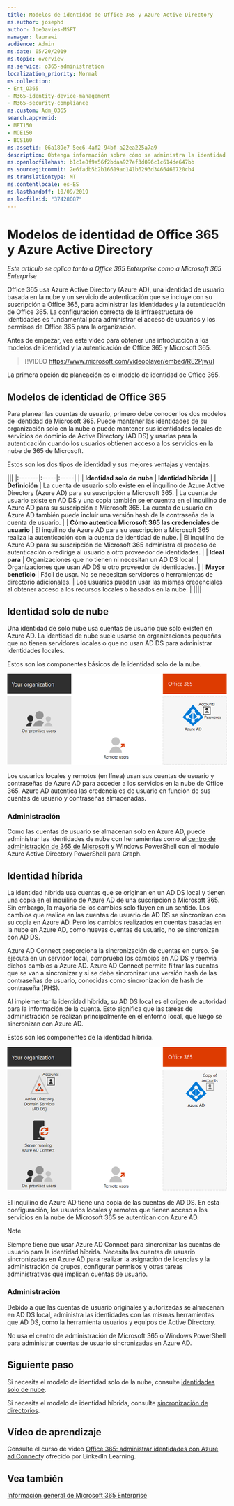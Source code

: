 ```yaml
---
title: Modelos de identidad de Office 365 y Azure Active Directory
ms.author: josephd
author: JoeDavies-MSFT
manager: laurawi
audience: Admin
ms.date: 05/20/2019
ms.topic: overview
ms.service: o365-administration
localization_priority: Normal
ms.collection:
- Ent_O365
- M365-identity-device-management
- M365-security-compliance
ms.custom: Adm_O365
search.appverid:
- MET150
- MOE150
- BCS160
ms.assetid: 06a189e7-5ec6-4af2-94bf-a22ea225a7a9
description: Obtenga información sobre cómo se administra la identidad del usuario en Office 365.
ms.openlocfilehash: b1c1e8f9a56f2bdaa927ef3d096c1c614de647bb
ms.sourcegitcommit: 2e6fadb5b2b16619ad141b6293d3466460720cb4
ms.translationtype: MT
ms.contentlocale: es-ES
ms.lasthandoff: 10/09/2019
ms.locfileid: "37428087"
---
```

# <a name="office-365-identity-models-and-azure-active-directory"></a>Modelos de identidad de Office 365 y Azure Active Directory

*Este artículo se aplica tanto a Office 365 Enterprise como a Microsoft 365 Enterprise*

Office 365 usa Azure Active Directory (Azure AD), una identidad de usuario basada en la nube y un servicio de autenticación que se incluye con su suscripción a Office 365, para administrar las identidades y la autenticación de Office 365. La configuración correcta de la infraestructura de identidades es fundamental para administrar el acceso de usuarios y los permisos de Office 365 para la organización.

Antes de empezar, vea este vídeo para obtener una introducción a los modelos de identidad y la autenticación de Office 365 y Microsoft 365.

> [!VIDEO https://www.microsoft.com/videoplayer/embed/RE2Pjwu]

La primera opción de planeación es el modelo de identidad de Office 365.

## <a name="office-365-identity-models"></a>Modelos de identidad de Office 365

Para planear las cuentas de usuario, primero debe conocer los dos modelos de identidad de Microsoft 365. Puede mantener las identidades de su organización solo en la nube o puede mantener sus identidades locales de servicios de dominio de Active Directory (AD DS) y usarlas para la autenticación cuando los usuarios obtienen acceso a los servicios en la nube de 365 de Microsoft.  

Estos son los dos tipos de identidad y sus mejores ventajas y ventajas.

|||
|:-------|:-----|:-----|
|  | **Identidad solo de nube** | **Identidad híbrida** |
| **Definición** | La cuenta de usuario solo existe en el inquilino de Azure Active Directory (Azure AD) para su suscripción a Microsoft 365. | La cuenta de usuario existe en AD DS y una copia también se encuentra en el inquilino de Azure AD para su suscripción a Microsoft 365. La cuenta de usuario en Azure AD también puede incluir una versión hash de la contraseña de la cuenta de usuario. |
| **Cómo autentica Microsoft 365 las credenciales de usuario** | El inquilino de Azure AD para su suscripción a Microsoft 365 realiza la autenticación con la cuenta de identidad de nube. | El inquilino de Azure AD para su suscripción de Microsoft 365 administra el proceso de autenticación o redirige al usuario a otro proveedor de identidades. |
| **Ideal para** | Organizaciones que no tienen ni necesitan un AD DS local. | Organizaciones que usan AD DS u otro proveedor de identidades. |
| **Mayor beneficio** | Fácil de usar. No se necesitan servidores o herramientas de directorio adicionales. | Los usuarios pueden usar las mismas credenciales al obtener acceso a los recursos locales o basados en la nube. |
||||

## <a name="cloud-only-identity"></a>Identidad solo de nube

Una identidad de solo nube usa cuentas de usuario que solo existen en Azure AD. La identidad de nube suele usarse en organizaciones pequeñas que no tienen servidores locales o que no usan AD DS para administrar identidades locales. 

Estos son los componentes básicos de la identidad solo de la nube.
 
![](./media/about-office-365-identity/cloud-only-identity.png)

Los usuarios locales y remotos (en línea) usan sus cuentas de usuario y contraseñas de Azure AD para acceder a los servicios en la nube de Office 365. Azure AD autentica las credenciales de usuario en función de sus cuentas de usuario y contraseñas almacenadas.

### <a name="administration"></a>Administración
Como las cuentas de usuario se almacenan solo en Azure AD, puede administrar las identidades de nube con herramientas como el [centro de administración de 365 de Microsoft](https://admin.microsoft.com) y Windows PowerShell con el módulo Azure Active Directory PowerShell para Graph. 

## <a name="hybrid-identity"></a>Identidad híbrida

La identidad híbrida usa cuentas que se originan en un AD DS local y tienen una copia en el inquilino de Azure AD de una suscripción a Microsoft 365. Sin embargo, la mayoría de los cambios solo fluyen en un sentido. Los cambios que realice en las cuentas de usuario de AD DS se sincronizan con su copia en Azure AD. Pero los cambios realizados en cuentas basadas en la nube en Azure AD, como nuevas cuentas de usuario, no se sincronizan con AD DS.

Azure AD Connect proporciona la sincronización de cuentas en curso. Se ejecuta en un servidor local, comprueba los cambios en AD DS y reenvía dichos cambios a Azure AD. Azure AD Connect permite filtrar las cuentas que se van a sincronizar y si se debe sincronizar una versión hash de las contraseñas de usuario, conocidas como sincronización de hash de contraseña (PHS).

Al implementar la identidad híbrida, su AD DS local es el origen de autoridad para la información de la cuenta. Esto significa que las tareas de administración se realizan principalmente en el entorno local, que luego se sincronizan con Azure AD. 

Estos son los componentes de la identidad híbrida.

![](./media/about-office-365-identity/hybrid-identity.png)

El inquilino de Azure AD tiene una copia de las cuentas de AD DS. En esta configuración, los usuarios locales y remotos que tienen acceso a los servicios en la nube de Microsoft 365 se autentican con Azure AD.

>[!Note]
>Siempre tiene que usar Azure AD Connect para sincronizar las cuentas de usuario para la identidad híbrida. Necesita las cuentas de usuario sincronizadas en Azure AD para realizar la asignación de licencias y la administración de grupos, configurar permisos y otras tareas administrativas que implican cuentas de usuario.
>

### <a name="administration"></a>Administración

Debido a que las cuentas de usuario originales y autorizadas se almacenan en AD DS local, administra las identidades con las mismas herramientas que AD DS, como la herramienta usuarios y equipos de Active Directory. 

No usa el centro de administración de Microsoft 365 o Windows PowerShell para administrar cuentas de usuario sincronizadas en Azure AD.

## <a name="next-step"></a>Siguiente paso

Si necesita el modelo de identidad solo de la nube, consulte [identidades solo de nube](cloud-only-identities.md).

Si necesita el modelo de identidad híbrida, consulte [sincronización de directorios](plan-for-directory-synchronization.md).
  

## <a name="video-training"></a>Vídeo de aprendizaje

Consulte el curso de vídeo [Office 365: administrar identidades con Azure ad Connect](https://support.office.com/article/90991a1d-c0ab-479a-b413-35c9706f6fed.aspx)y ofrecido por LinkedIn Learning.

## <a name="see-also"></a>Vea también

[Información general de Microsoft 365 Enterprise](https://docs.microsoft.com/microsoft-365/enterprise/microsoft-365-overview)
